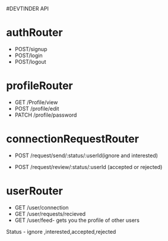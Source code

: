 #DEVTINDER API


# authRouter
- POST/signup
- POST/login
- POST/logout

# profileRouter
- GET /Profile/view
- POST /profile/edit
- PATCH /profile/password


# connectionRequestRouter
- POST /request/send/:status/:userId(ignore and interested)

- POST /request/review/:status/:userId  (accepted or rejected)





# userRouter
- GET /user/connection
- GET /user/requests/recieved
- GET /user/feed- gets you the profile of other users


Status - ignore ,interested,accepted,rejected



